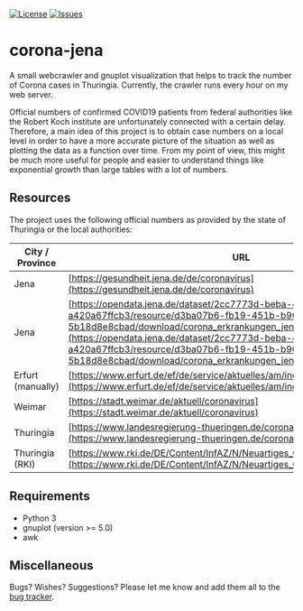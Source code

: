 [![License](https://img.shields.io/github/license/micb25/corona-jena.svg)](LICENSE)
[![Issues](https://img.shields.io/github/issues/micb25/corona-jena.svg)](https://github.com/micb25/corona-jena/issues)

# corona-jena
A small webcrawler and gnuplot visualization that helps to track the number of Corona cases in Thuringia. Currently, the crawler runs every hour on my web server.

Official numbers of confirmed COVID19 patients from federal authorities like the Robert Koch institute are unfortunately connected with a certain delay. Therefore, a main idea of this project is to obtain case numbers on a local level in order to have a more accurate picture of the situation as well as plotting the data as a function over time. From my point of view, this might be much more useful for people and easier to understand things like exponential growth than large tables with a lot of numbers.

## Resources

The project uses the following official numbers as provided by the state of Thuringia or the local authorities:

| City / Province | URL                                                                                                                                                          |
|-----------------|--------------------------------------------------------------------------------------------------------------------------------------------------------------|
| Jena            | [https://gesundheit.jena.de/de/coronavirus](https://gesundheit.jena.de/de/coronavirus) |
| Jena            | [https://opendata.jena.de/dataset/2cc7773d-beba-43ad-9808-a420a67ffcb3/resource/d3ba07b6-fb19-451b-b902-5b18d8e8cbad/download/corona_erkrankungen_jena.csv](https://opendata.jena.de/dataset/2cc7773d-beba-43ad-9808-a420a67ffcb3/resource/d3ba07b6-fb19-451b-b902-5b18d8e8cbad/download/corona_erkrankungen_jena.csv)                                                                       |
| Erfurt (manually) | [https://www.erfurt.de/ef/de/service/aktuelles/am/index.itl](https://www.erfurt.de/ef/de/service/aktuelles/am/index.itl) |
| Weimar          | [https://stadt.weimar.de/aktuell/coronavirus](https://stadt.weimar.de/aktuell/coronavirus)                                                                   |
| Thuringia       | [https://www.landesregierung-thueringen.de/corona-bulletin](https://www.landesregierung-thueringen.de/corona-bulletin)                                       |
| Thuringia (RKI) | [https://www.rki.de/DE/Content/InfAZ/N/Neuartiges_Coronavirus/Fallzahlen.html](https://www.rki.de/DE/Content/InfAZ/N/Neuartiges_Coronavirus/Fallzahlen.html) |

## Requirements 
- Python 3
- gnuplot (version >= 5.0)
- awk

## Miscellaneous
Bugs? Wishes? Suggestions? Please let me know and add them all to the [bug tracker](https://github.com/micb25/corona-jena/issues).
